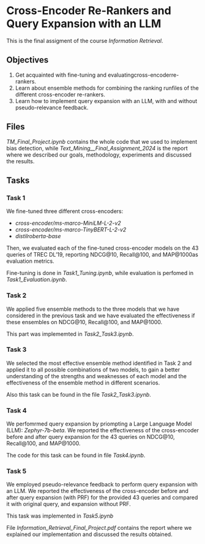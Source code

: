 # Cross-Encoder Re-Rankers and Query Expansion with an LLM
This is the final assigment of the course *Information Retrieval*.

## Objectives
1. Get acquainted with fine-tuning and evaluatingcross-encoderre-rankers.
2. Learn about ensemble methods for combining the ranking runfiles of the different cross-encoder re-rankers.
3. Learn how to implement query expansion with an LLM, with and without pseudo-relevance feedback.

## Files
*TM_Final_Project.ipynb* contains the whole code that we used to implement bias detection, while *Text_Mining__Final_Assignment_2024* is the report where we described our goals, methodology, experiments and discussed the results.

## Tasks

### Task 1
We fine-tuned three different cross-encoders: 
- *cross-encoder/ms-marco-MiniLM-L-2-v2*
- *cross-encoder/ms-marco-TinyBERT-L-2-v2*
- *distilroberta-base*

Then, we  evaluated each of the fine-tuned cross-encoder models on the 43 queries of TREC DL’19, reporting NDCG@10, Recall@100, and MAP@1000as evaluation metrics.

Fine-tuning is done in *Task1_Tuning.ipynb*, while evaluation is perfomed in *Task1_Evaluation.ipynb*.

### Task 2
We applied five ensemble methods to the three models that we have considered in the previous task and we have evaluated the effectiveness if these ensembles on NDCG@10, Recall@100, and MAP@1000.

This part was implememted in *Task2_Task3.ipynb*.

### Task 3
We selected the most effective ensemble method identified in Task 2 and applied it to all possible combinations of two models, to gain a better understanding of the strengths and weaknesses of each model and the effectiveness of the ensemble method in different scenarios.

Also this task can be found in the file *Task2_Task3.ipynb*.

### Task 4
We perfomrmed query expansion by priompting a Large Language Model (LLM): *Zephyr-7b-beta*.
We reported the effectiveness of the cross-encoder before and after query expansion for the 43 queries on NDCG@10, Recall@100, and MAP@1000.

The code for this task can be found in file *Task4.ipynb*.

### Task 5
We employed pseudo-relevance feedback to perform query expansion  with an LLM. We reported the effectiveness of the cross-encoder before and after query expansion (with PRF) for the provided 43 queries and compared it with original query, and expansion without PRF.

This task was implemented in *Task5.ipynb*


File *Information_Retrieval_Final_Project.pdf* contains the report where we explained our implementation and discussed the results obtained.
